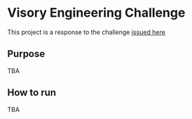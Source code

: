 # Visory Engineering Challenge
This project is a response to the challenge [issued here](https://github.com/VisoryPlatform/engineering-challenge)


## Purpose
TBA

## How to run
TBA